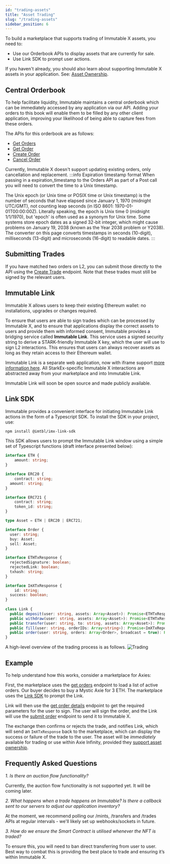 ```yaml
---
id: "trading-assets"
title: "Asset Trading"
slug: "/trading-assets"
sidebar_position: 6
---
```

To build a marketplace that supports trading of Immutable X assets, you need to:
- Use our Orderbook APIs to display assets that are currently for sale.
- Use Link SDK to prompt user actions.

If you haven't already, you should also learn about supporting Immutable X assets in your application. See: [Asset Ownership](./asset-ownership.mdx). 
## Central Orderbook

To help facilitate liquidity, Immutable maintains a central orderbook which can be immediately accessed by any application via our API. Adding your orders to this book will enable them to be filled by any other client application, improving your likelihood of being able to capture fees from these orders.

The APIs for this orderbook are as follows:

- [Get Orders](/reference#/operations/listOrders) 
- [Get Order](/reference#/operations/getOrder) 
- [Create Order](/reference#/operations/createOrder)
- [Cancel Order](/reference#/operations/cancelOrder)

Currently, Immutable X doesn't support updating existing orders, only cancellation and replacement.
:::info Expiration timestamp format
When passing in a expiration_timestamp to the Orders API as part of a Post call you will need to convert the time to a Unix timestamp.

The Unix epoch (or Unix time or POSIX time or Unix timestamp) is the number of seconds that have elapsed since January 1, 1970 (midnight UTC/GMT), not counting leap seconds (in ISO 8601: 1970-01-01T00:00:00Z). Literally speaking, the epoch is Unix time 0 (midnight 1/1/1970), but 'epoch' is often used as a synonym for Unix time. Some systems store epoch dates as a signed 32-bit integer, which might cause problems on January 19, 2038 (known as the Year 2038 problem or Y2038). The converter on this page converts timestamps in seconds (10-digit), milliseconds (13-digit) and microseconds (16-digit) to readable dates.
:::

## Submitting Trades

If you have matched two orders on L2, you can submit those directly to the API using the [Create Trade](/reference#/operations/createTrade) endpoint. Note that these trades must still be signed by the relevant users.

## Immutable Link

Immutable X allows users to keep their existing Ethereum wallet: no installations, upgrades or changes required. 

To ensure that users are able to sign trades which can be processed by Immutable X, and to ensure that applications display the correct assets to users and provide them with informed consent, Immutable provides a bridging service called **Immutable Link**. This service uses a signed security string to derive a STARK-friendly Immutable X key, which the user will use to sign L2 interactions. This ensures that users can always recover assets as long as they retain access to their Ethereum wallet. 

Immutable Link is a separate web application, now with iframe support [more information here](../link-sdk/link-iframe-support.md). All StarkEx-specific Immutable X interactions are abstracted away from your marketplace and into Immutable Link.

Immutable Link will soon be open source and made publicly available.

## Link SDK
Immutable provides a convenient interface for initiating Immutable Link actions in the form of a Typescript SDK. To install the SDK in your project, use:
```bash title="SDK Installation"
npm install @imtbl/imx-link-sdk
```

This SDK allows users to prompt the Immutable Link window using a simple set of Typescript functions (draft interface presented below):
```typescript title="SDK Interface"
interface ETH {
    amount: string; 
}

interface ERC20 {
    contract: string;
  amount: string;
}

interface ERC721 {
    contract: string;
    token_id: string;
}

type Asset = ETH | ERC20 | ERC721;

interface Order {
  user: string;
  buy: Asset;
  sell: Asset;
}

interface ETHTxResponse {
  rejectedSignature: boolean;
  rejectedLink: boolean;
  txhash: string;
}

interface ImXTxResponse {
    id: string; 
  success: boolean;
}
 
class Link {    
  public deposit(user: string, assets: Array<Asset>): Promise<ETHTxResponse>;
  public withdraw(user: string, assets: Array<Asset>): Promise<ETHTxResponse>;
  public transfer(user: string, to: string, assets: Array<Asset>): Promise<ImXTxReponse>;
  public fill(user: string, orderIDs: Array<string>): Promise<ImXTxReponse>;
  public order(user: string, orders: Array<Order>, broadcast = true): Promise<ImXTxReponse>;
}
```

A high-level overview of the trading process is as follows.
![Trading](/img/Trading.png)

## Example

To help understand how this works, consider a marketplace for Axies:

First, the marketplace uses the [get orders](/reference#/operations/listOrders) endpoint to load a list of active orders. Our buyer decides to buy a Mystic Axie for 3 ETH. The marketplace uses the [Link SDK](../link-sdk/index.md) to prompt the Link. 

Link will then use the [get order details](/reference#/operations/getOrder) endpoint to get the required parameters for the user to sign. The user will sign the order, and the Link will use the [submit order](/reference#/operations/createOrder) endpoint to send it to Immutable X. 

The exchange then confirms or rejects the trade, and notifies Link, which will send an `ImXTxResponse` back to the marketplace, which can display the success or failure of the trade to the user. The asset will be *immediately* available for trading or use within Axie Infinity, provided they [support asset ownership](./asset-ownership.mdx).

## Frequently Asked Questions

*1. Is there an auction flow functionality?*

Currently, the auction flow functionality is not supported yet. It will be coming later.

*2. What happens when a trade happens on Immutable? Is there a callback sent to our servers to adjust our application inventory?*

At the moment, we recommend polling our /mints, /transfers and /trades APIs at regular intervals - we'll likely set up webhooks/sockets in future.

*3. How do we ensure the Smart Contract is utilised whenever the NFT is traded?* 

To ensure this, you will need to ban direct transferring from user to user. Best way to combat this is providing the best place to trade and ensuring it’s within Immutable X.